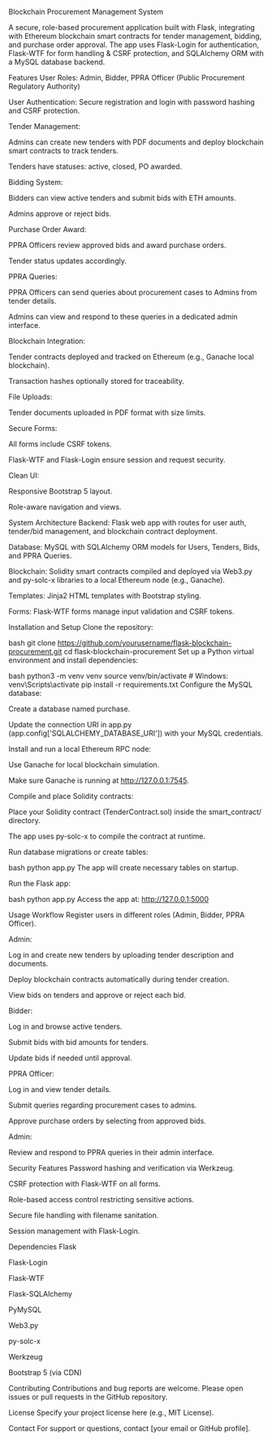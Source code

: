 Blockchain Procurement Management System


A secure, role-based procurement application built with Flask, integrating with Ethereum blockchain smart contracts for tender management, bidding, and purchase order approval. The app uses Flask-Login for authentication, Flask-WTF for form handling & CSRF protection, and SQLAlchemy ORM with a MySQL database backend.

Features
User Roles: Admin, Bidder, PPRA Officer (Public Procurement Regulatory Authority)

User Authentication: Secure registration and login with password hashing and CSRF protection.

Tender Management:

Admins can create new tenders with PDF documents and deploy blockchain smart contracts to track tenders.

Tenders have statuses: active, closed, PO awarded.

Bidding System:

Bidders can view active tenders and submit bids with ETH amounts.

Admins approve or reject bids.

Purchase Order Award:

PPRA Officers review approved bids and award purchase orders.

Tender status updates accordingly.

PPRA Queries:

PPRA Officers can send queries about procurement cases to Admins from tender details.

Admins can view and respond to these queries in a dedicated admin interface.

Blockchain Integration:

Tender contracts deployed and tracked on Ethereum (e.g., Ganache local blockchain).

Transaction hashes optionally stored for traceability.

File Uploads:

Tender documents uploaded in PDF format with size limits.

Secure Forms:

All forms include CSRF tokens.

Flask-WTF and Flask-Login ensure session and request security.

Clean UI:

Responsive Bootstrap 5 layout.

Role-aware navigation and views.

System Architecture
Backend: Flask web app with routes for user auth, tender/bid management, and blockchain contract deployment.

Database: MySQL with SQLAlchemy ORM models for Users, Tenders, Bids, and PPRA Queries.

Blockchain: Solidity smart contracts compiled and deployed via Web3.py and py-solc-x libraries to a local Ethereum node (e.g., Ganache).

Templates: Jinja2 HTML templates with Bootstrap styling.

Forms: Flask-WTF forms manage input validation and CSRF tokens.

Installation and Setup
Clone the repository:

bash
git clone https://github.com/yourusername/flask-blockchain-procurement.git
cd flask-blockchain-procurement
Set up a Python virtual environment and install dependencies:

bash
python3 -m venv venv
source venv/bin/activate  # Windows: venv\Scripts\activate
pip install -r requirements.txt
Configure the MySQL database:

Create a database named purchase.

Update the connection URI in app.py (app.config['SQLALCHEMY_DATABASE_URI']) with your MySQL credentials.

Install and run a local Ethereum RPC node:

Use Ganache for local blockchain simulation.

Make sure Ganache is running at http://127.0.0.1:7545.

Compile and place Solidity contracts:

Place your Solidity contract (TenderContract.sol) inside the smart_contract/ directory.

The app uses py-solc-x to compile the contract at runtime.

Run database migrations or create tables:

bash
python app.py
The app will create necessary tables on startup.

Run the Flask app:

bash
python app.py
Access the app at: http://127.0.0.1:5000

Usage Workflow
Register users in different roles (Admin, Bidder, PPRA Officer).

Admin:

Log in and create new tenders by uploading tender description and documents.

Deploy blockchain contracts automatically during tender creation.

View bids on tenders and approve or reject each bid.

Bidder:

Log in and browse active tenders.

Submit bids with bid amounts for tenders.

Update bids if needed until approval.

PPRA Officer:

Log in and view tender details.

Submit queries regarding procurement cases to admins.

Approve purchase orders by selecting from approved bids.

Admin:

Review and respond to PPRA queries in their admin interface.

Security Features
Password hashing and verification via Werkzeug.

CSRF protection with Flask-WTF on all forms.

Role-based access control restricting sensitive actions.

Secure file handling with filename sanitation.

Session management with Flask-Login.

Dependencies
Flask

Flask-Login

Flask-WTF

Flask-SQLAlchemy

PyMySQL

Web3.py

py-solc-x

Werkzeug

Bootstrap 5 (via CDN)

Contributing
Contributions and bug reports are welcome. Please open issues or pull requests in the GitHub repository.

License
Specify your project license here (e.g., MIT License).

Contact
For support or questions, contact [your email or GitHub profile].

